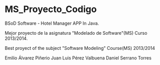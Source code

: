 MS_Proyecto_Codigo
==================

BSoD Software - Hotel Manager APP In Java.

Mejor proyecto de la asignatura "Modelado de Software"(MS) Curso 2013/2014.

Best proyect of the subject "Software Modeling" Course(MS) 2013/2014


Emilio Álvarez Piñerio
Juan Luis Pérez Valbuena
Daniel Serrano Torres
